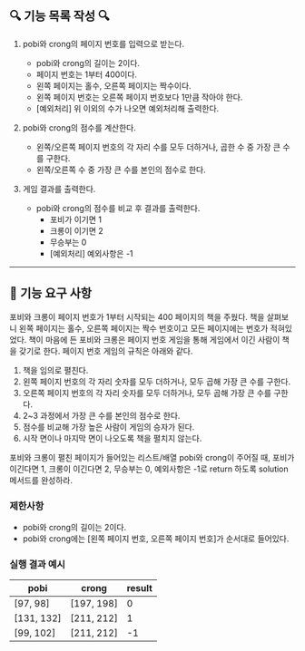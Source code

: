 ## 🔍 기능 목록 작성 🔍  
1. pobi와 crong의 페이지 번호를 입력으로 받는다.  
    - pobi와 crong의 길이는 2이다.
    - 페이지 번호는 1부터 400이다.
    - 왼쪽 페이지는 홀수, 오른쪽 페이지는 짝수이다.
    - 왼쪽 페이지 번호는 오른쪽 페이지 번호보다 1만큼 작아야 한다.
    - [예외처리] 위 이외의 수가 나오면 예외처리해 출력한다.  
   
2. pobi와 crong의 점수를 계산한다.
    - 왼쪽/오른쪽 페이지 번호의 각 자리 수를 모두 더하거나, 곱한 수 중 가장 큰 수를 구한다.
    - 왼쪽/오른쪽 수 중 가장 큰 수를 본인의 점수로 한다.  

3. 게임 결과를 출력한다.
    - pobi와 crong의 점수를 비교 후 결과를 출력한다.
      - 포비가 이기면 1
      - 크롱이 이기면 2
      - 무승부는 0
      - [예외처리] 예외사항은 -1

---

## 🚀 기능 요구 사항

포비와 크롱이 페이지 번호가 1부터 시작되는 400 페이지의 책을 주웠다. 책을 살펴보니 왼쪽 페이지는 홀수, 오른쪽 페이지는 짝수 번호이고 모든 페이지에는 번호가 적혀있었다. 책이 마음에 든 포비와 크롱은 페이지 번호 게임을 통해 게임에서 이긴 사람이 책을 갖기로 한다. 페이지 번호 게임의 규칙은 아래와 같다.

1. 책을 임의로 펼친다.
2. 왼쪽 페이지 번호의 각 자리 숫자를 모두 더하거나, 모두 곱해 가장 큰 수를 구한다.
3. 오른쪽 페이지 번호의 각 자리 숫자를 모두 더하거나, 모두 곱해 가장 큰 수를 구한다.
4. 2~3 과정에서 가장 큰 수를 본인의 점수로 한다.
5. 점수를 비교해 가장 높은 사람이 게임의 승자가 된다.
6. 시작 면이나 마지막 면이 나오도록 책을 펼치지 않는다.

포비와 크롱이 펼친 페이지가 들어있는 리스트/배열 pobi와 crong이 주어질 때, 포비가 이긴다면 1, 크롱이 이긴다면 2, 무승부는 0, 예외사항은 -1로 return 하도록 solution 메서드를 완성하라.

### 제한사항

- pobi와 crong의 길이는 2이다.
- pobi와 crong에는 [왼쪽 페이지 번호, 오른쪽 페이지 번호]가 순서대로 들어있다.

### 실행 결과 예시

| pobi | crong | result |
| --- | --- | --- |
| [97, 98] | [197, 198] | 0 |
| [131, 132] | [211, 212] | 1 |
| [99, 102] | [211, 212] | -1 |
